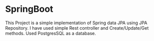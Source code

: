 # SpringBoot

This Project is a simple implementation of Spring data JPA using JPA Repository.
I have used simple Rest controller and Create/Update/Get methods.
Used PostgresSQL as a database.
